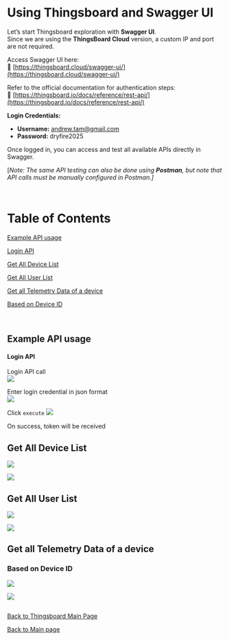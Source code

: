 # **Using Thingsboard and Swagger UI** 
Let’s start Thingsboard exploration with **Swagger UI**.  
Since we are using the **ThingsBoard Cloud** version, a custom IP and port are not required.

Access Swagger UI here:  
 🔗 [https://thingsboard.cloud/swagger-ui/](https://thingsboard.cloud/swagger-ui/)

Refer to the official documentation for authentication steps:  
 🔗 [https://thingsboard.io/docs/reference/rest-api/](https://thingsboard.io/docs/reference/rest-api/)

**Login Credentials:**

* **Username:** andrew.tam@gmail.com  
* **Password:** dryfire2025

Once logged in, you can access and test all available APIs directly in Swagger.

\[*Note: The same API testing can also be done using **Postman**, but note that API calls must be manually configured in Postman.\]*

<br>

# Table of Contents
[Example API usage](#example-api-usage)

[Login API](#login-api)

[Get All Device List](#get-all-device-list)

[Get All User List](#get-all-user-list)

[Get all Telemetry Data of a device](#get-all-telemetry-data-of-a-device)

[Based on Device ID](#based-on-device-id)

<br>


## Example API usage

#### **Login API**

Login API call  
![](./Images/LoginApi.png)

Enter login credential in json format  
![](./Images/LoginCredentials.png)

Click `execute`
![](./Images/Execution.png)

On success, token will be received


## Get All Device List

![](./Images/GetAllDeviceList.png)

![](./Images/GetAllDeviceListExchange.png)


## Get All User List

![](./Images/GetAllUserList.png)

![](./Images/GetAllUserListExchange.png)


## Get all Telemetry Data of a device

### Based on Device ID

![](./Images/GetAllTelemetryData.png)

![](./Images/GetAllTelemteryExchange.png)

##

[Back to Thingsboard Main Page](./Thingsboard.md)

[Back to Main page](../README.md)
